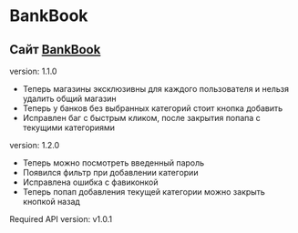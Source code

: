 # BankBook

## Сайт [BankBook](https://bankbook.tech/)

version: 1.1.0
- Теперь магазины эксклюзивны для каждого пользователя и нельзя удалить общий магазин
- Теперь у банков без выбранных категорий стоит кнопка добавить
- Исправлен баг с быстрым кликом, после закрытия попапа с текущими категориями

version: 1.2.0
- Теперь можно посмотреть введенный пароль
- Появился фильтр при добавлении категории
- Исправлена ошибка с фавиконкой
- Теперь попап добавления текущей категории можно закрыть кнопкой назад

Required API version: v1.0.1
